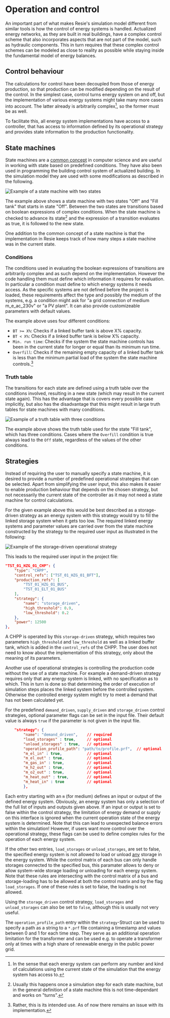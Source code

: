 # Operation and control

An important part of what makes Resie's simulation model different from similar tools is how the control of energy systems is handled. Actualized energy networks, as they are built in real buildings, have a complex control scheme that also incorporates aspects that are not part of the model, such as hydraulic components. This in turn requires that these complex control schemes can be modeled as close to reality as possible while staying inside the fundamental model of energy balances.

## Control behaviour

The calculations for control have been decoupled from those of energy production, so that production can be modified depending on the result of the control. In the simplest case, control turns energy system on and off, but the implementation of various energy systems might take many more cases into account. The latter already is arbitrarily complex[^1], so the former must be as well.

[^1]: In the sense that each energy system can perform any number and kind of calculations using the current state of the simulation that the energy system has access to.

To facilitate this, all energy system implementations have access to a controller, that has access to information defined by its operational strategy and provides state information to the production functionality.

## State machines

State machines are a [common concept](https://en.wikipedia.org/wiki/Finite-state_machine) in computer science and are useful in working with state based on predefined conditions. They have also been used in programming the building control system of actualized building. In the simulation model they are used with some modifications as described in the following.

![Example of a state machine with two states](fig/example_state_machine.png)

The example above shows a state machine with two states "Off" and "Fill tank" that starts in state "Off". Between the two states are transitions based on boolean expressions of complex conditions. When the state machine is checked to advance its state[^2] and the expression of a transition evaluates as true, it is followed to the new state.

One addition to the common concept of a state machine is that the implementation in Resie keeps track of how many steps a state machine was in the current state.

[^2]: Usually this happens once a simulation step for each state machine, but in the general definition of a state machine this is not time-dependant and works on "turns".

### Conditions

The conditions used in evaluating the boolean expressions of transitions are arbitrarily complex and as such depend on the implementation. However the code handling them must define which information it requires for evaluation. In particular a condition must define to which energy systems it needs access. As the specific systems are not defined before the project is loaded, these requirements affect the type and possibly the medium of the systems, e.g. a condition might ask for "a grid connection of medium m_e_ac_230v" or "a PV plant". It can also provide customizeable parameters with default values.

The example above uses four different conditions:

* `BT >= X%`: Checks if a linked buffer tank is above X% capacity.
* `BT < X%`: Checks if a linked buffer tank is below X% capacity.
* `Min. run time`: Checks if the system the state machine controls has been in the current state for longer or equal than its minimum run time.
* `Overfill`: Checks if the remaining empty capacity of a linked buffer tank is less than the minimum partial load of the system the state machine controls.[^3]

[^3]: Rather, this is its intended use. As of now there remains an issue with its implementation.

### Truth table

The transitions for each state are defined using a truth table over the conditions involved, resulting in a new state (which may result in the current state again). This has the advantage that is covers every possible case implicitly, but also has the disadvantage that this might result in large truth tables for state machines with many conditions.

![Example of a truth table with three conditions](fig/example_truth_table.png)

The example above shows the truth table used for the state "Fill tank", which has three conditions. Cases where the `Overfill` condition is true always lead to the `Off` state, regardless of the values of the other conditions.

## Strategies

Instead of requiring the user to manually specify a state machine, it is desired to provide a number of predefined operational strategies that can be selected. Apart from simplifying the user input, this also makes it easier to enable production behaviour that depends on the chosen strategy, but not necessarily the current state of the controller as it may not need a state machine for control calculations.

For the given example above this would be best described as a storage-driven strategy as an energy system with this strategy would try to fill the linked storage system when it gets too low. The required linked energy systems and parameter values are carried over from the state machine constructed by the strategy to the required user input as illustrated in the following:

![Example of the storage-driven operational strategy](fig/example_storage_driven_strategy.png)

This leads to the required user input in the project file:

```json
"TST_01_HZG_01_CHP": {
    "type": "CHPP",
    "control_refs": ["TST_01_HZG_01_BFT"],
    "production_refs": [
        "TST_01_HZG_01_BUS",
        "TST_01_ELT_01_BUS"
    ],
    "strategy": {
        "name": "storage_driven",
        "high_threshold": 0.9,
        "low_threshold": 0.2
    },
    "power": 12500
},
```

A CHPP is operated by this `storage-driven` strategy, which requires two parameters `high_threshold` and `low_threshold` as well as a linked buffer tank, which is added in the `control_refs` of the CHPP. The user does not need to know about the implementation of this strategy, only about the meaning of its parameters.

Another use of operational strategies is controlling the production code without the use of a state machine. For example a demand-driven strategy requires only that any energy system is linked, with no specification as to which. This in turn is done so that determining the order of execution of simulation steps places the linked system before the controlled system. Otherwise the controlled energy system might try to meet a demand that has not been calculated yet.

For the predefined `demand_driven`, `supply_driven` and `storage_driven` control strategies, optional parameter flags can be set in the input file. Their default value is always `true` if the parameter is not given in the input file.

```json
    "strategy": {
        "name": "demand_driven",    // required
        "load_storages" : true,     // optional     
        "unload_storages" : true,   // optional 
        "operation_profile_path": "path/to/profile.prf",  // optional 
        "m_el_in" : true,           // optional    
        "m_el_out" : true,          // optional    
        "m_gas_in" : true,          // optional    
        "m_h2_out" : true,          // optional    
        "m_o2_out" : true,          // optional    
        "m_heat_out" : true,        // optional    
        "m_heat_in" : true          // optional    
        },
```

Each entry starting with an `m` (for medium) defines an input or output of the defined energy system. Obviously, an energy system has only a selection of the full list of inputs and outputs given above. If an input or output is set to false within the control strategy, the limitation of energy demand or supply on this interface is ignored when the current operation state of the energy system is determined. Note that this can lead to unexpected balance errors within the simulation! However, if users want more control over the operational strategy, these flags can be used to define complex rules for the operation of each energy system.

If the other two entries, `load_storages` or `unload_storages`, are set to false, the specified energy system is not allowed to load or unload <u>any</u> storage in the energy system. While the control matrix of each bus can only handle storages connected to the specified bus, this paramater allows to deny or allow system-wide storage loading or unloading for each energy system. Note that these rules are intersecting with the control matrix of a bus and storage-loading has to be allowed at both the control matrix and by the flag `load_storages`. If one of these rules is set to false, the loading is not allowed. 

Using the `storage_driven` control strategy, `load_storages` and `unload_storages` can also be set to `false`, although this is usually not very useful.

The `operation_profile_path` entry within the `strategy`-Struct can be used to specify a path as a string to a `*.prf` file containing a timestamp and values between 0 and 1 for each time step. They serve as an additional operation limitation for the transformer and can be used e.g. to operate a transformer only at times with a high share of renewable energy in the public power grid.